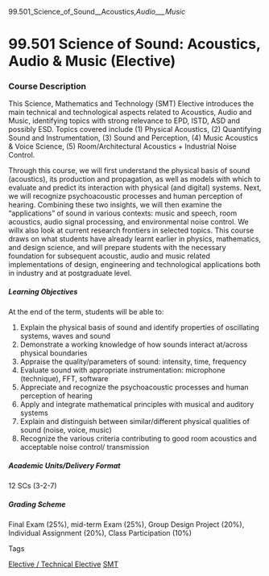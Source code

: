99.501_Science_of_Sound__Acoustics,_Audio___Music_



99.501 Science of Sound: Acoustics, Audio & Music (Elective)
============================================================

### Course Description



This Science, Mathematics and Technology (SMT) Elective introduces the main technical and technological aspects related to Acoustics, Audio and Music, identifying topics with strong relevance to EPD, ISTD, ASD and possibly ESD. Topics covered include (1) Physical Acoustics, (2) Quantifying Sound and Instrumentation, (3) Sound and Perception, (4) Music Acoustics & Voice Science, (5) Room/Architectural Acoustics + Industrial Noise Control.



Through this course, we will first understand the physical basis of sound (acoustics), its production and propagation, as well as models with which to evaluate and predict its interaction with physical (and digital) systems. Next, we will recognize psychoacoustic processes and human perception of hearing. Combining these two insights, we will then examine the “applications” of sound in various contexts: music and speech, room acoustics, audio signal processing, and environmental noise control. We willx also look at current research frontiers in selected topics. This course draws on what students have already learnt earlier in physics, mathematics, and design science, and will prepare students with the necessary foundation for subsequent acoustic, audio and music related implementations of design, engineering and technological applications both in industry and at postgraduate level.



##### **Learning Objectives**



At the end of the term, students will be able to:



1. Explain the physical basis of sound and identify properties of oscillating systems, waves and sound
2. Demonstrate a working knowledge of how sounds interact at/across physical boundaries
3. Appraise the quality/parameters of sound: intensity, time, frequency
4. Evaluate sound with appropriate instrumentation: microphone (technique), FFT, software
5. Appreciate and recognize the psychoacoustic processes and human perception of hearing
6. Apply and integrate mathematical principles with musical and auditory systems
7. Explain and distinguish between similar/different physical qualities of sound (noise, voice, music)
8. Recognize the various criteria contributing to good room acoustics and acceptable noise control/ transmission


##### **Academic Units/Delivery Format**



12 SCs (3-2-7)



##### **Grading Scheme**



Final Exam (25%), mid-term Exam (25%), Group Design Project (20%), Individual Assignment (20%), Class Participation (10%)

Tags

[Elective / Technical Elective](/education/undergraduate/courses/?course-type=853)
[SMT](/education/undergraduate/courses/?pillar-cluster=45)

